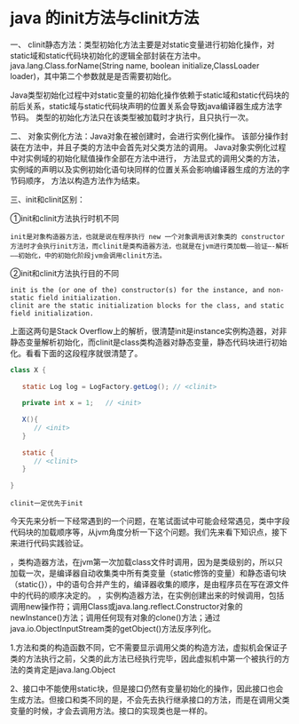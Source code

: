 # java 的init方法与clinit方法


一、
clinit静态方法：类型初始化方法主要是对static变量进行初始化操作，对static域和static代码块初始化的逻辑全部封装在<clinit>方法中。
java.lang.Class.forName(String name, boolean initialize,ClassLoader loader)，其中第二个参数就是是否需要初始化。
    
Java类型初始化过程中对static变量的初始化操作依赖于static域和static代码块的前后关系，static域与static代码块声明的位置关系会导致java编译器生成<clinit>方法字节码。
类型的初始化方法<clinit>只在该类型被加载时才执行，且只执行一次。
  
二、
对象实例化方法<init>：Java对象在被创建时，会进行实例化操作。
该部分操作封装在<init>方法中，并且子类的<init>方法中会首先对父类<init>方法的调用。
Java对象实例化过程中对实例域的初始化赋值操作全部在<init>方法中进行，
<init>方法显式的调用父类的<init>方法，
实例域的声明以及实例初始化语句块同样的位置关系会影响编译器生成的<init>方法的字节码顺序，
<init>方法以构造方法作为结束。   

三、init和clinit区别：

①init和clinit方法执行时机不同

    init是对象构造器方法，也就是说在程序执行 new 一个对象调用该对象类的 constructor 方法时才会执行init方法，而clinit是类构造器方法，也就是在jvm进行类加载—–验证—-解析—–初始化，中的初始化阶段jvm会调用clinit方法。

②init和clinit方法执行目的不同

    init is the (or one of the) constructor(s) for the instance, and non-static field initialization. 
    clinit are the static initialization blocks for the class, and static field initialization. 
上面这两句是Stack Overflow上的解析，很清楚init是instance实例构造器，对非静态变量解析初始化，而clinit是class类构造器对静态变量，静态代码块进行初始化。看看下面的这段程序就很清楚了。  

```java
class X {
 
   static Log log = LogFactory.getLog(); // <clinit>
 
   private int x = 1;   // <init>
 
   X(){
      // <init>
   }
 
   static {
      // <clinit>
   }
 
}
```
    clinit一定优先于init
    
今天先来分析一下经常遇到的一个问题，在笔试面试中可能会经常遇见，类中字段代码块的加载顺序等，从jvm角度分析一下这个问题。我们先来看下知识点，接下来进行代码实践验证。

<clinit>，类构造器方法，在jvm第一次加载class文件时调用，因为是类级别的，所以只加载一次，是编译器自动收集类中所有类变量（static修饰的变量）和静态语句块（static{}），中的语句合并产生的，编译器收集的顺序，是由程序员在写在源文件中的代码的顺序决定的。
<init>，实例构造器方法，在实例创建出来的时候调用，包括调用new操作符；调用Class或java.lang.reflect.Constructor对象的newInstance()方法；调用任何现有对象的clone()方法；通过java.io.ObjectInputStream类的getObject()方法反序列化。

1.<clinit>方法和类的构造函数不同，它不需要显示调用父类的构造方法，虚拟机会保证子类的<clinit>方法执行之前，父类的此方法已经执行完毕，因此虚拟机中第一个被执行的<clinit>方法的类肯定是java.lang.Object

2、接口中不能使用static块，但是接口仍然有变量初始化的操作，因此接口也会生成<clinit>方法。但接口和类不同的是，不会先去执行继承接口的<clinit>方法，而是在调用父类变量的时候，才会去调用<clinit>方法。接口的实现类也是一样的。

  
